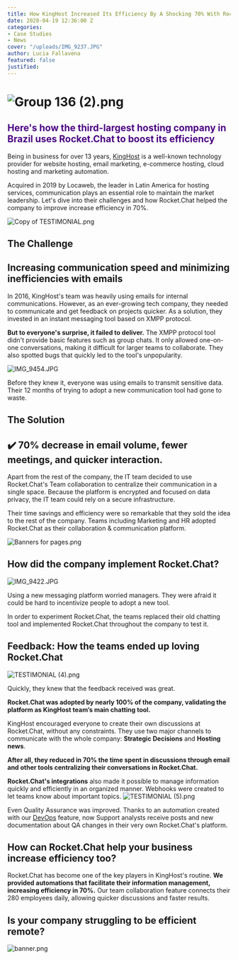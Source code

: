 ```yaml
---
title: How KingHost Increased Its Efficiency By A Shocking 70% With Rocket.Chat
date: 2020-04-19 12:36:00 Z
categories:
- Case Studies
- News
cover: "/uploads/IMG_9237.JPG"
author: Lucia Fallavena
featured: false
justified: 
---
```


# ![Group 136 (2).png](/uploads/Group%20136%20(2).png)

<h2 style="color:indigo;">Here's how the third-largest hosting company in Brazil uses Rocket.Chat to boost its efficiency</h2>

Being in business for over 13 years, [KingHost](https://king.host/) is a well-known technology provider for website hosting, email marketing, e-commerce hosting, cloud hosting and marketing automation.

Acquired in 2019 by Locaweb, the leader in Latin America for hosting services,   communication plays an essential role to maintain the market leadership. Let's dive into their challenges and how Rocket.Chat helped the company to improve increase efficiency in 70%.

![Copy of TESTIMONIAL.png](/uploads/Copy%20of%20TESTIMONIAL.png)

## The Challenge

## Increasing communication speed and minimizing inefficiencies with emails

In 2016, KingHost's team was heavily using emails for internal communications. However, as an ever-growing tech company, they needed to communicate and get feedback on projects quicker. As a solution, they invested in an instant messaging tool based on XMPP protocol.

**But to everyone's surprise, it failed to deliver.** The XMPP protocol tool didn't provide basic features such as group chats. It only allowed one-on-one conversations, making it difficult for larger teams to collaborate. They also spotted bugs that quickly led to the tool's unpopularity.

![IMG_9454.JPG](/uploads/IMG_9454.JPG)

Before they knew it, everyone was using emails to transmit sensitive data. Their 12 months of trying to adopt a new communication tool had gone to waste.

## The Solution

## ✔️ 70% decrease in email volume, fewer meetings, and quicker interaction.

Apart from the rest of the company, the IT team decided to use Rocket.Chat's Team collaboration to centralize their communication in a single space. Because the platform is encrypted and focused on data privacy, the IT team could rely on a secure infrastructure.

Their time savings and efficiency were so remarkable that they sold the idea to the rest of the company. Teams including Marketing and HR adopted Rocket.Chat as their collaboration & communication platform.

![Banners for pages.png](/uploads/Banners%20for%20pages.png)

## How did the company implement Rocket.Chat?

![IMG_9422.JPG](/uploads/IMG_9422.JPG)

Using a new messaging platform worried managers. They were afraid it could be hard to incentivize people to adopt a new tool.

In order to experiment Rocket.Chat, the teams replaced their old chatting tool and implemented Rocket.Chat throughout the company to test it.

## Feedback: How the teams ended up loving Rocket.Chat

![TESTIMONIAL (4).png](/uploads/TESTIMONIAL%20(4).png)

Quickly, they knew that the feedback received was great.

**Rocket.Chat was adopted by nearly 100% of the company, validating the platform as KingHost team’s main chatting tool.**

KingHost encouraged everyone to create their own discussions at Rocket.Chat, without any constraints. They use two major channels to communicate with the whole company: **Strategic Decisions** and **Hosting news**.

**After all, they reduced in 70% the time spent in discussions through email and other tools centralizing their conversations in Rocket.Chat.**

**Rocket.Chat's integrations** also made it possible to manage information quickly and efficiently in an organized manner. Webhooks were created to let teams know about important topics.
![TESTIMONIAL (5).png](/uploads/TESTIMONIAL%20(5).png)

Even Quality Assurance was improved. Thanks to an automation created with our [DevOps](https://5e8148b015cb7d47c1f974cf.preview.siteleaf.com/2020/04/19/how-kinghost-increased-efficiency-with-rocket-chat/) feature, now Support analysts receive posts and new documentation about QA changes in their very own Rocket.Chat's platform.

## How can Rocket.Chat help your business increase efficiency too?

‍Rocket.Chat has become one of the key players in KingHost's routine. **We  provided automations that facilitate their information management, increasing efficiency in 70%.** Our team collaboration feature connects their 280 employees daily, allowing quicker discussions and faster results.

## Is your company struggling to be efficient remote?

![banner.png](/uploads/banner.png)